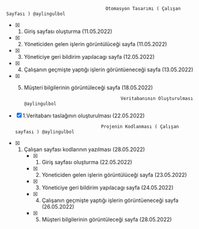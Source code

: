                                          Otomasyon Tasarımı ( Çalışan Sayfası ) @aylingulbol
                                           
- [x] 1. Giriş sayfası oluşturma (11.05.2022)
- [x] 2. Yöneticiden gelen işlerin görüntülüceği sayfa (11.05.2022)
- [x] 3. Yöneticiye geri bildirim yapılacagı sayfa (12.05.2022)
- [x] 4. Çalışanın geçmişte yaptığı işlerin görüntüeneceği sayfa (13.05.2022)
- [x] 5. Müşteri bilgilerinin görüntüleceği sayfa (18.05.2022)
 
                                             Veritabanının Oluşturulması @aylingulbol
 
 - [x] 1.Veritabanı taslağının oluşturulması (22.05.2022)
 
                                       Projenin Kodlanması ( Çalışan sayfası ) @aylingulbol
                                       
 - [x] 1. Çalışan sayfası kodlarının yazılması (28.05.2022)
      - [x] 1. Giriş sayfası oluşturma (22.05.2022)
      - [x] 2. Yöneticiden gelen işlerin görüntülüceği sayfa (23.05.2022)
      - [x] 3. Yöneticiye geri bildirim yapılacagı sayfa (24.05.2022)
      - [x] 4. Çalışanın geçmişte yaptığı işlerin görüntüeneceği sayfa (26.05.2022)
      - [x] 5. Müşteri bilgilerinin görüntüleceği sayfa (28.05.2022)
